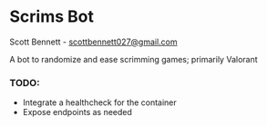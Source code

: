 # Scrims Bot

Scott Bennett - scottbennett027@gmail.com

A bot to randomize and ease scrimming games; primarily Valorant

### TODO:

-   Integrate a healthcheck for the container
-   Expose endpoints as needed
